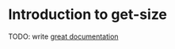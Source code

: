 # Introduction to get-size

TODO: write [great documentation](http://jacobian.org/writing/what-to-write/)
